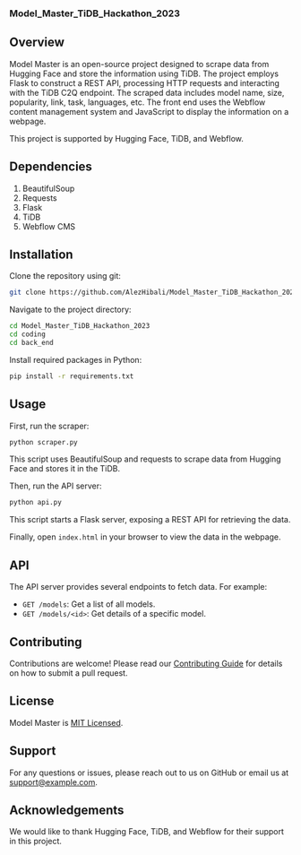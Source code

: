 ### Model_Master_TiDB_Hackathon_2023

## Overview

Model Master is an open-source project designed to scrape data from Hugging Face and store the information using TiDB. The project employs Flask to construct a REST API, processing HTTP requests and interacting with the TiDB C2Q endpoint. The scraped data includes model name, size, popularity, link, task, languages, etc. The front end uses the Webflow content management system and JavaScript to display the information on a webpage.

This project is supported by Hugging Face, TiDB, and Webflow.

## Dependencies

1. BeautifulSoup
2. Requests
3. Flask
4. TiDB
5. Webflow CMS

## Installation

Clone the repository using git:

```bash
git clone https://github.com/AlezHibali/Model_Master_TiDB_Hackathon_2023.git
```

Navigate to the project directory:

```bash
cd Model_Master_TiDB_Hackathon_2023
cd coding
cd back_end
```

Install required packages in Python:

```bash
pip install -r requirements.txt
```


## Usage

First, run the scraper:

```bash
python scraper.py
```

This script uses BeautifulSoup and requests to scrape data from Hugging Face and stores it in the TiDB.

Then, run the API server:

```bash
python api.py
```

This script starts a Flask server, exposing a REST API for retrieving the data.

Finally, open `index.html` in your browser to view the data in the webpage.

## API

The API server provides several endpoints to fetch data. For example:

- `GET /models`: Get a list of all models.
- `GET /models/<id>`: Get details of a specific model.

## Contributing

Contributions are welcome! Please read our [Contributing Guide](CONTRIBUTING.md) for details on how to submit a pull request.

## License

Model Master is [MIT Licensed](LICENSE).

## Support

For any questions or issues, please reach out to us on GitHub or email us at support@example.com.

## Acknowledgements

We would like to thank Hugging Face, TiDB, and Webflow for their support in this project.
